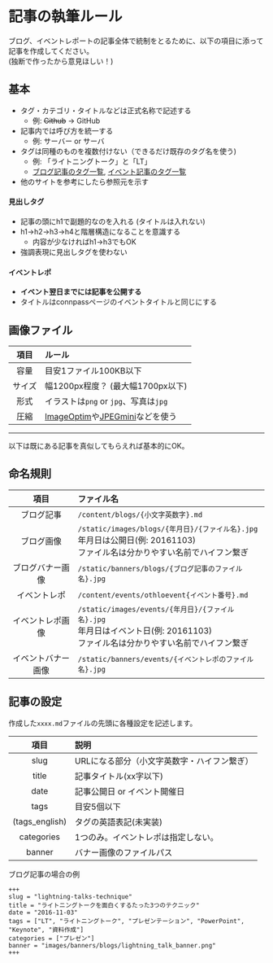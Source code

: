 # 記事の執筆ルール

ブログ、イベントレポートの記事全体で統制をとるために、以下の項目に添って記事を作成してください。  
(独断で作ったから意見ほしい！)

## 基本

- タグ・カテゴリ・タイトルなどは正式名称で記述する
  - 例: ~~Github~~ → GitHub
- 記事内では呼び方を統一する
  - 例: サーバー or サーバ
- タグは同種のものを複数付けない（できるだけ既存のタグ名を使う)
  - 例: 「ライトニングトーク」と「LT」
  - [ブログ記事のタグ一覧](http://www.othlo.tech/tags/), [イベント記事のタグ一覧](http://www.othlo.tech/event_tags/)
- 他のサイトを参考にしたら参照元を示す

#### 見出しタグ

- 記事の頭にh1で副題的なのを入れる (タイトルは入れない)
- h1→h2→h3→h4と階層構造になることを意識する
  - 内容が少なければh1→h3でもOK
- 強調表現に見出しタグを使わない

#### イベントレポ

- **イベント翌日までには記事を公開する**
- タイトルはconnpassページのイベントタイトルと同じにする

## 画像ファイル

|項目|ルール|
|:---:|:---|
|容量|目安1ファイル100KB以下|
|サイズ|幅1200px程度？ (最大幅1700px以下)|
|形式|イラストは`png` or `jpg`、写真は`jpg`|
|圧縮|[ImageOptim](https://imageoptim.com/mac)や[JPEGmini](http://www.jpegmini.com)などを使う|

----

以下は既にある記事を真似してもらえれば基本的にOK。

## 命名規則

|項目|ファイル名|
|:---:|:---|
|ブログ記事|`/content/blogs/{小文字英数字}.md`|
|ブログ画像|`/static/images/blogs/{年月日}/{ファイル名}.jpg` <br> 年月日は公開日(例: 20161103) <br> ファイル名は分かりやすい名前でハイフン繋ぎ|
|ブログバナー画像|`/static/banners/blogs/{ブログ記事のファイル名}.jpg`|
|イベントレポ|`/content/events/othloevent{イベント番号}.md`|
|イベントレポ画像|`/static/images/events/{年月日}/{ファイル名}.jpg` <br> 年月日はイベント日(例: 20161103) <br> ファイル名は分かりやすい名前でハイフン繋ぎ|
|イベントバナー画像|`/static/banners/events/{イベントレポのファイル名}.jpg`|

## 記事の設定

作成した`xxxx.md`ファイルの先頭に各種設定を記述します。

|項目|説明|
|:---:|:---|
|slug|URLになる部分（小文字英数字・ハイフン繋ぎ）|
|title|記事タイトル(xx字以下)|
|date|記事公開日 or イベント開催日|
|tags|目安5個以下|
|(tags_english)|タグの英語表記(未実装)|
|categories|1つのみ。イベントレポは指定しない。|
|banner|バナー画像のファイルパス|

ブログ記事の場合の例
```
+++
slug = "lightning-talks-technique"
title = "ライトニングトークを面白くするたった3つのテクニック"
date = "2016-11-03"
tags = ["LT", "ライトニングトーク", "プレゼンテーション", "PowerPoint", "Keynote", "資料作成"]
categories = ["プレゼン"]
banner = "images/banners/blogs/lightning_talk_banner.png"
+++
```
